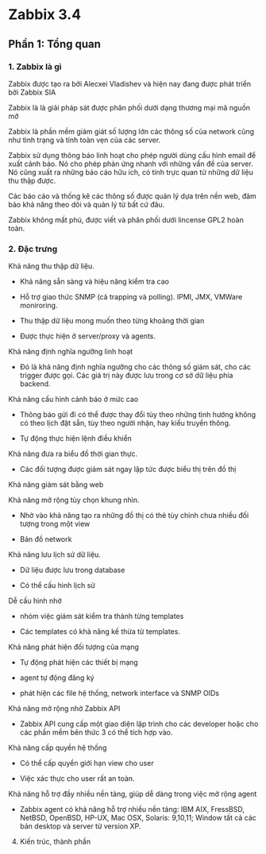 # Zabbix 3.4

## Phần 1: Tổng quan

### 1. Zabbix là gì

Zabbix được tạo ra bởi Alecxei Vladishev và hiện nay đang được phát triển bởi Zabbix SIA

Zabbix là là giải pháp sát được phân phối dưới dạng thương mại mã nguồn mở

Zabbix là phần mềm giám giát số lượng lớn các thông số của network cũng như tình trạng và tính toàn vẹn của các server. 

Zabbix sử dụng thông báo linh hoạt cho phép người dùng cấu hình email để xuất cảnh báo. Nó cho phép phản ứng nhanh với những vấn đề của server.
Nó cũng xuất ra những báo cáo hữu ích, có tính trực quan từ những dữ liệu thu thập được. 

Các báo cáo và thống kê các thông số được quản lý dựa trên nền web, đảm bảo khả năng theo dõi và quản lý từ bất cứ đâu.

Zabbix không mất phú, được viết và phân phối dưới lincense GPL2 hoàn toàn. 


### 2. Đặc trưng 

Khả năng thu thập dữ liệu.

* Khả năng sẵn sàng và hiệu năng kiểm tra cao

* Hỗ trợ giao thức SNMP (cả trapping và polling). IPMI, JMX, VMWare moniroring.

* Thu thập dữ liệu mong muốn theo từng khoảng thời gian

* Được thực hiện ở server/proxy và agents.

Khả năng định nghĩa ngưỡng linh hoạt

* Đó là khả năng định nghĩa ngưỡng cho các thông số giám sát, cho các trigger được gọi. Các giá trị
này được lưu trong cơ sở dữ liệu phía backend.

Khả năng cấu hình cảnh báo ở mức cao

* Thông báo gửi đi có thể được thay đổi tùy theo những tình hướng không có theo lịch đặt sẵn, tùy
theo người nhận, hay kiểu truyền thông.

* Tự động thực hiện lệnh điều khiển

Khả năng đưa ra biểu đồ thời gian thực. 

* Các đối tượng được giám sát ngay lập tức được biểu thị trên đồ thị

Khả năng giám sát bằng web

Khả năng mở rộng tùy chọn khung nhìn.

* Nhờ vào khả năng tạo ra những đồ thị có thẻ tùy chỉnh chưa nhiều đối tượng trong một view

* Bản đồ network

Khả năng lưu lịch sử dữ liệu.

* Dữ liệu được lưu trong database

* Có thể cấu hình lịch sử 

Dễ cấu hình nhờ

* nhóm việc giám sát kiểm tra thành từng templates

* Các templates có khả năng kế thừa từ templates. 

Khả năng phát hiện đối tượng của mạng

* Tự động phát hiện các thiết bị mạng

* agent tự động đăng ký

* phát hiện các file hệ thống, network interface và SNMP OIDs

Khả năng mở rộng nhờ Zabbix API

* Zabbix API cung cấp một giao diện lập trình cho các developer hoặc cho các phần mềm bên thức
3 có thể tích hợp vào.

Khả năng cấp quyền hệ thống

* Có thể cấp quyền giới hạn view cho user

* Việc xác thực cho user rất an toàn.

Khả năng hỗ trợ đầy nhiều nền tảng, giúp dễ dàng trong việc mở rộng agent

* Zabbix agent có khả năng hỗ trợ nhiều nền tảng: IBM AIX, FressBSD, NetBSD, OpenBSD, HP-UX,
Mac OSX, Solaris: 9,10,11; Window tất cả các bản desktop và server từ version XP. 

4. Kiến trúc, thành phần











 
